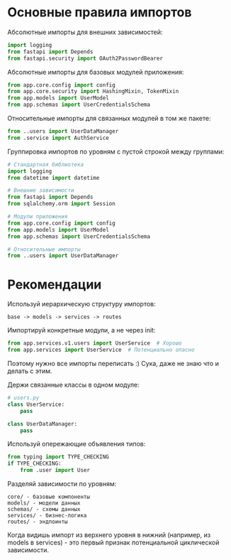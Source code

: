 # Основные правила импортов

Абсолютные импорты для внешних зависимостей:
```python
import logging
from fastapi import Depends
from fastapi.security import OAuth2PasswordBearer
```
Абсолютные импорты для базовых модулей приложения:
```python
from app.core.config import config
from app.core.security import HashingMixin, TokenMixin
from app.models import UserModel
from app.schemas import UserCredentialsSchema
```
Относительные импорты для связанных модулей в том же пакете:
```python
from ..users import UserDataManager
from .service import AuthService
```

Группировка импортов по уровням с пустой строкой между группами:
```python
# Стандартная библиотека
import logging
from datetime import datetime

# Внешние зависимости
from fastapi import Depends
from sqlalchemy.orm import Session

# Модули приложения
from app.core.config import config
from app.models import UserModel
from app.schemas import UserCredentialsSchema

# Относительные импорты
from ..users import UserDataManager
```

# Рекомендации

Используй иерархическую структуру импортов:
```
base -> models -> services -> routes
```


Импортируй конкретные модули, а не через init:
```python
from app.services.v1.users import UserService  # Хорошо
from app.services import UserService  # Потенциально опасно
```

Поэтому нужно все импорты переписать :)
Сука, даже не знаю что и делать с этим.

Держи связанные классы в одном модуле:
```python
# users.py
class UserService:
    pass

class UserDataManager:
    pass
```


Используй опережающие объявления типов:
```python
from typing import TYPE_CHECKING
if TYPE_CHECKING:
    from .user import User
```


Разделяй зависимости по уровням:

    core/ - базовые компоненты
    models/ - модели данных
    schemas/ - схемы данных
    services/ - бизнес-логика
    routes/ - эндпоинты

Когда видишь импорт из верхнего уровня в нижний (например, из models в services) - это первый признак потенциальной циклической зависимости.

